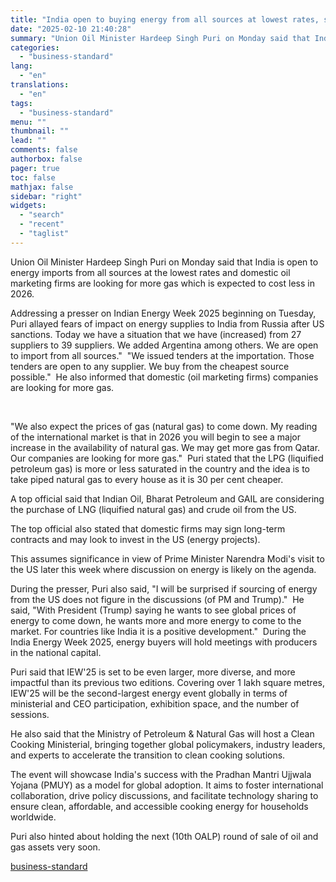 ```yaml
---
title: "India open to buying energy from all sources at lowest rates, says Puri"
date: "2025-02-10 21:40:28"
summary: "Union Oil Minister Hardeep Singh Puri on Monday said that India is open to energy imports from all sources at the lowest rates and domestic oil marketing firms are looking for more gas which is expected to cost less in 2026. Addressing a presser on Indian Energy Week 2025 beginning..."
categories:
  - "business-standard"
lang:
  - "en"
translations:
  - "en"
tags:
  - "business-standard"
menu: ""
thumbnail: ""
lead: ""
comments: false
authorbox: false
pager: true
toc: false
mathjax: false
sidebar: "right"
widgets:
  - "search"
  - "recent"
  - "taglist"
---
```


Union Oil Minister Hardeep Singh Puri on Monday said that India is open to energy imports from all sources at the lowest rates and domestic oil marketing firms are looking for more gas which is expected to cost less in 2026.

Addressing a presser on Indian Energy Week 2025 beginning on Tuesday, Puri allayed fears of impact on energy supplies to India from Russia after US sanctions. Today we have a situation that we have (increased) from 27 suppliers to 39 suppliers. We added Argentina among others. We are open to import from all sources." 
"We issued tenders at the importation. Those tenders are open to any supplier. We buy from the cheapest source possible." 
He also informed that domestic (oil marketing firms) companies are looking for more gas.

 

"We also expect the prices of gas (natural gas) to come down. My reading of the international market is that in 2026 you will begin to see a major increase in the availability of natural gas. We may get more gas from Qatar. Our companies are looking for more gas." 
Puri stated that the LPG (liquified petroleum gas) is more or less saturated in the country and the idea is to take piped natural gas to every house as it is 30 per cent cheaper.

A top official said that Indian Oil, Bharat Petroleum and GAIL are considering the purchase of LNG (liquified natural gas) and crude oil from the US.

The top official also stated that domestic firms may sign long-term contracts and may look to invest in the US (energy projects).

This assumes significance in view of Prime Minister Narendra Modi's visit to the US later this week where discussion on energy is likely on the agenda.

During the presser, Puri also said, "I will be surprised if sourcing of energy from the US does not figure in the discussions (of PM and Trump)." 
He said, "With President (Trump) saying he wants to see global prices of energy to come down, he wants more and more energy to come to the market. For countries like India it is a positive development." 
During the India Energy Week 2025, energy buyers will hold meetings with producers in the national capital.

Puri said that IEW'25 is set to be even larger, more diverse, and more impactful than its previous two editions. Covering over 1 lakh square metres, IEW'25 will be the second-largest energy event globally in terms of ministerial and CEO participation, exhibition space, and the number of sessions.

He also said that the Ministry of Petroleum & Natural Gas will host a Clean Cooking Ministerial, bringing together global policymakers, industry leaders, and experts to accelerate the transition to clean cooking solutions.

The event will showcase India's success with the Pradhan Mantri Ujjwala Yojana (PMUY) as a model for global adoption. It aims to foster international collaboration, drive policy discussions, and facilitate technology sharing to ensure clean, affordable, and accessible cooking energy for households worldwide.

Puri also hinted about holding the next (10th OALP) round of sale of oil and gas assets very soon.

[business-standard](https://www.business-standard.com/industry/news/india-open-to-buying-energy-from-all-sources-at-lowest-rates-says-puri-125021001091_1.html)
